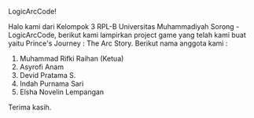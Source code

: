 LogicArcCode!

Halo kami dari Kelompok 3 RPL-B Universitas Muhammadiyah Sorong - LogicArcCode, berikut kami lampirkan project game yang telah kami buat yaitu Prince's Journey : The Arc Story. Berikut nama anggota kami :
1. Muhammad Rifki Raihan (Ketua) 
2. Asyrofi Anam
3. Devid Pratama S. 
4. Indah Purnama Sari
5. Elsha Novelin Lempangan

Terima kasih.
